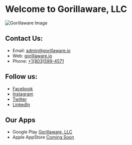 # Welcome to Gorillaware, LLC

![Gorillaware Image](./CompanyLogo.png)

## Contact Us:

- Email: [admin@gorillaware.io](mailto:admin@gorillaware.io)
- Web: [gorillaware.io](https://admin@gorillaware.io)
- Phone: [+1(803)599-4571](tel:+18035884571)

## Follow us:

- [Facebook](https://facebook.com/gorillawarellc)
- [Instagram](https://instagram.com/gorillawarellc)
- [Twitter](https://twitter.com/gorillawarellc)
- [LinkedIn](https://www.linkedin.com/company/gorillawarellc)

## Our Apps
- Google Play [Gorillaware, LLC](https://play.google.com/store/apps/dev?id=8779890987014585201)
- Apple AppStore [Coming Soon]()

